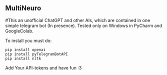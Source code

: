 ## MultiNeuro
#This an unofficial ChatGPT and other AIs, which are contained in one simple telegram bot (In presence). 
Tested only on Windows in PyCharm and GoogleColab.

To install you must do:
```
pip install openai
pip install pyTelegramBotAPI
pip install nltk
```

Add Your API-tokens and have fun :3

